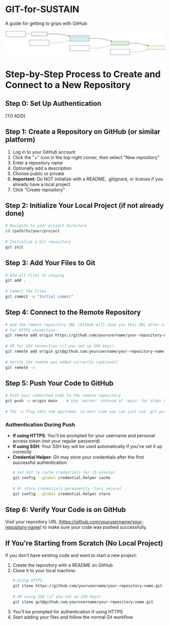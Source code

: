 # GIT-for-SUSTAIN
A guide for getting to grips with GitHub

![Git Workflow Diagram](./diagram.svg)


# Step-by-Step Process to Create and Connect to a New Repository

## Step 0: Set Up Authentication
[TO ADD]

## Step 1: Create a Repository on GitHub (or similar platform)
1. Log in to your GitHub account
2. Click the "+" icon in the top-right corner, then select "New repository"
3. Enter a repository name
4. Optionally add a description
5. Choose public or private
6. **Important:** Do NOT initialize with a README, .gitignore, or license if you already have a local project
7. Click "Create repository"

## Step 2: Initialize Your Local Project (if not already done)
```bash
# Navigate to your project directory
cd /path/to/your/project

# Initialize a Git repository
git init
```

## Step 3: Add Your Files to Git
```bash
# Add all files to staging
git add .

# Commit the files
git commit -m "Initial commit"
```

## Step 4: Connect to the Remote Repository
```bash
# Add the remote repository URL (GitHub will show you this URL after creating the repo)
# For HTTPS connection:
git remote add origin https://github.com/yourusername/your-repository-name.git

# OR for SSH connection (if you set up SSH keys):
git remote add origin git@github.com:yourusername/your-repository-name.git

# Verify the remote was added correctly (optional)
git remote -v
```

## Step 5: Push Your Code to GitHub
```bash
# Push your committed code to the remote repository
git push -u origin main    # Use 'master' instead of 'main' for older Git versions

# The -u flag sets the upstream, so next time you can just use 'git push'
```

### Authentication During Push
- **If using HTTPS**: You'll be prompted for your username and personal access token (not your regular password)
- **If using SSH**: Your SSH key will be used automatically if you've set it up correctly
- **Credential Helper**: Git may store your credentials after the first successful authentication:
  ```bash
  # Set Git to cache credentials for 15 minutes
  git config --global credential.helper cache
  
  # Or store credentials permanently (less secure)
  git config --global credential.helper store
  ```

## Step 6: Verify Your Code is on GitHub
Visit your repository URL (https://github.com/yourusername/your-repository-name) to make sure your code was pushed successfully.

## If You're Starting from Scratch (No Local Project)
If you don't have existing code and want to start a new project:

1. Create the repository with a README on GitHub
2. Clone it to your local machine:
   ```bash
   # Using HTTPS
   git clone https://github.com/yourusername/your-repository-name.git
   
   # OR using SSH (if you set up SSH keys)
   git clone git@github.com:yourusername/your-repository-name.git
   ```
3. You'll be prompted for authentication if using HTTPS
4. Start adding your files and follow the normal Git workflow
